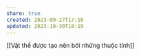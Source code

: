 ```yaml
---
share: true
created: 2023-09-27T17:16
updated: 2023-10-30T18:19
---
```


[[Vật thể được tạo nên bởi những thuộc tính]]
